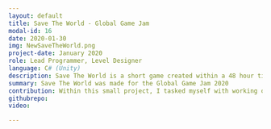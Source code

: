 ```yaml
---
layout: default
title: Save The World - Global Game Jam
modal-id: 16
date: 2020-01-30
img: NewSaveTheWorld.png
project-date: January 2020
role: Lead Programmer, Level Designer
language: C# (Unity)
description: Save The World is a short game created within a 48 hour time frame as part of the Global Game Jam 2020. Our team was composed of 2 Programmers and 3 Designers. The theme of this project was “Repair”; so my team and I thought of an idea in which you play as a character on a space station, and send drones to the nearby planet in order to explore, scavenge and repair the environment. Our initial idea was to be able to repair the drones as they come back to the station as well; but we realised that we had over-scoped, so we decided to just stick to one section of the game.
summary: Save The World was made for the Global Game Jam 2020
contribution: Within this small project, I tasked myself with working on the scripts for each drone; scavenger, worker and explorer. This involved learning the use of classes more in depth, and gaining a stronger understanding of the practical applications of this feature. I also helped with programming the world generation.
githubrepo: 
video: 

---
```

